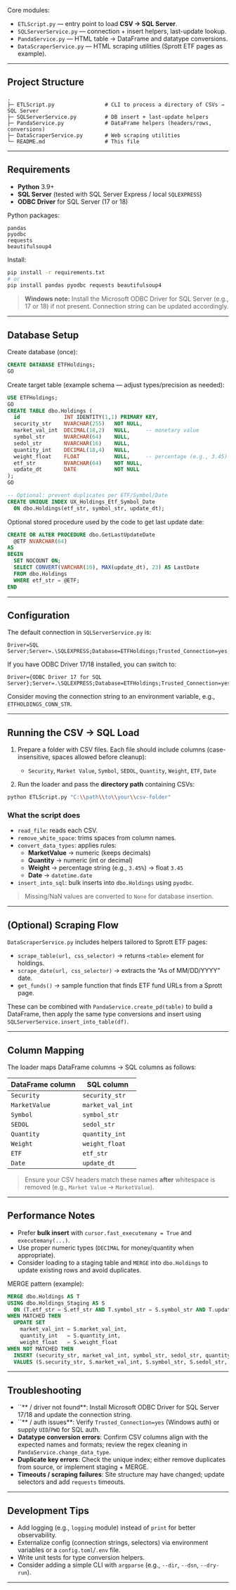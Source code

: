 
Core modules:

- `ETLScript.py` — entry point to load **CSV → SQL Server**.
- `SQLServerService.py` — connection + insert helpers, last-update lookup.
- `PandaService.py` — HTML table → DataFrame and datatype conversions.
- `DataScraperService.py` — HTML scraping utilities (Sprott ETF pages as example).

---

## Project Structure

```
.
├─ ETLScript.py                # CLI to process a directory of CSVs → SQL Server
├─ SQLServerService.py         # DB insert + last-update helpers
├─ PandaService.py             # DataFrame helpers (headers/rows, conversions)
├─ DataScraperService.py       # Web scraping utilities
└─ README.md                   # This file
```

---

## Requirements

- **Python** 3.9+
- **SQL Server** (tested with SQL Server Express / local `SQLEXPRESS`)
- **ODBC Driver** for SQL Server (17 or 18)

Python packages:

```
pandas
pyodbc
requests
beautifulsoup4
```

Install:

```bash
pip install -r requirements.txt
# or
pip install pandas pyodbc requests beautifulsoup4
```

> **Windows note:** Install the Microsoft ODBC Driver for SQL Server (e.g., 17 or 18) if not present. Connection string can be updated accordingly.

---

## Database Setup

Create database (once):

```sql
CREATE DATABASE ETFHoldings;
GO
```

Create target table (example schema — adjust types/precision as needed):

```sql
USE ETFHoldings;
GO
CREATE TABLE dbo.Holdings (
  id              INT IDENTITY(1,1) PRIMARY KEY,
  security_str    NVARCHAR(255)   NOT NULL,
  market_val_int  DECIMAL(18,2)   NULL,     -- monetary value
  symbol_str      NVARCHAR(64)    NULL,
  sedol_str       NVARCHAR(16)    NULL,
  quantity_int    DECIMAL(18,4)   NULL,
  weight_float    FLOAT           NULL,     -- percentage (e.g., 3.45)
  etf_str         NVARCHAR(64)    NOT NULL,
  update_dt       DATE            NOT NULL
);
GO

-- Optional: prevent duplicates per ETF/Symbol/Date
CREATE UNIQUE INDEX UX_Holdings_Etf_Symbol_Date
  ON dbo.Holdings(etf_str, symbol_str, update_dt);
```

Optional stored procedure used by the code to get last update date:

```sql
CREATE OR ALTER PROCEDURE dbo.GetLastUpdateDate
  @ETF NVARCHAR(64)
AS
BEGIN
  SET NOCOUNT ON;
  SELECT CONVERT(VARCHAR(10), MAX(update_dt), 23) AS LastDate
  FROM dbo.Holdings
  WHERE etf_str = @ETF;
END
```

---

## Configuration

The default connection in `SQLServerService.py` is:

```
Driver=SQL Server;Server=.\SQLEXPRESS;Database=ETFHoldings;Trusted_Connection=yes;
```

If you have ODBC Driver 17/18 installed, you can switch to:

```
Driver={ODBC Driver 17 for SQL Server};Server=.\SQLEXPRESS;Database=ETFHoldings;Trusted_Connection=yes;
```

Consider moving the connection string to an environment variable, e.g., `ETFHOLDINGS_CONN_STR`.

---

## Running the CSV → SQL Load

1. Prepare a folder with CSV files. Each file should include columns (case-insensitive, spaces allowed before cleanup):

   - `Security`, `Market Value`, `Symbol`, `SEDOL`, `Quantity`, `Weight`, `ETF`, `Date`

2. Run the loader and pass the **directory path** containing CSVs:

```bash
python ETLScript.py "C:\\path\\to\\your\\csv-folder"
```

### What the script does

- `read_file`: reads each CSV.
- `remove_white_space`: trims spaces from column names.
- `convert_data_types`: applies rules:
  - **MarketValue** → numeric (keeps decimals)
  - **Quantity** → numeric (int or decimal)
  - **Weight** → percentage string (e.g., `3.45%`) → float `3.45`
  - **Date** → `datetime.date`
- `insert_into_sql`: bulk inserts into `dbo.Holdings` using `pyodbc`.

> Missing/NaN values are converted to `None` for database insertion.

---

## (Optional) Scraping Flow

`DataScraperService.py` includes helpers tailored to Sprott ETF pages:

- `scrape_table(url, css_selector)` → returns `<table>` element for holdings.
- `scrape_date(url, css_selector)` → extracts the “As of MM/DD/YYYY” date.
- `get_funds()` → sample function that finds ETF fund URLs from a Sprott page.

These can be combined with `PandaService.create_pd(table)` to build a DataFrame, then apply the same type conversions and insert using `SQLServerService.insert_into_table(df)`.

---

## Column Mapping

The loader maps DataFrame columns → SQL columns as follows:

| DataFrame column | SQL column       |
| ---------------- | ---------------- |
| `Security`       | `security_str`   |
| `MarketValue`    | `market_val_int` |
| `Symbol`         | `symbol_str`     |
| `SEDOL`          | `sedol_str`      |
| `Quantity`       | `quantity_int`   |
| `Weight`         | `weight_float`   |
| `ETF`            | `etf_str`        |
| `Date`           | `update_dt`      |

> Ensure your CSV headers match these names **after** whitespace is removed (e.g., `Market Value` → `MarketValue`).

---

## Performance Notes

- Prefer **bulk insert** with `cursor.fast_executemany = True` and `executemany(...)`.
- Use proper numeric types (`DECIMAL` for money/quantity when appropriate).
- Consider loading to a staging table and `MERGE` into `dbo.Holdings` to update existing rows and avoid duplicates.

MERGE pattern (example):

```sql
MERGE dbo.Holdings AS T
USING dbo.Holdings_Staging AS S
  ON (T.etf_str = S.etf_str AND T.symbol_str = S.symbol_str AND T.update_dt = S.update_dt)
WHEN MATCHED THEN
  UPDATE SET
    market_val_int = S.market_val_int,
    quantity_int   = S.quantity_int,
    weight_float   = S.weight_float
WHEN NOT MATCHED THEN
  INSERT (security_str, market_val_int, symbol_str, sedol_str, quantity_int, weight_float, etf_str, update_dt)
  VALUES (S.security_str, S.market_val_int, S.symbol_str, S.sedol_str, S.quantity_int, S.weight_float, S.etf_str, S.update_dt);
```

---

## Troubleshooting

- ``\*\* / driver not found\*\*: Install Microsoft ODBC Driver for SQL Server 17/18 and update the connection string.
- ``\*\* / auth issues\*\*: Verify `Trusted_Connection=yes` (Windows auth) or supply `UID`/`PWD` for SQL auth.
- **Datatype conversion errors**: Confirm CSV columns align with the expected names and formats; review the regex cleaning in `PandaService.change_data_type`.
- **Duplicate key errors**: Check the unique index; either remove duplicates from source, or implement staging + MERGE.
- **Timeouts / scraping failures**: Site structure may have changed; update selectors and add `requests` timeouts.

---

## Development Tips

- Add logging (e.g., `logging` module) instead of `print` for better observability.
- Externalize config (connection strings, selectors) via environment variables or a `config.toml`/`.env` file.
- Write unit tests for type conversion helpers.
- Consider adding a simple CLI with `argparse` (e.g., `--dir`, `--dsn`, `--dry-run`).

---

##
